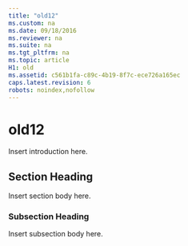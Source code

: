 ```yaml
---
title: "old12"
ms.custom: na
ms.date: 09/18/2016
ms.reviewer: na
ms.suite: na
ms.tgt_pltfrm: na
ms.topic: article
H1: old
ms.assetid: c561b1fa-c89c-4b19-8f7c-ece726a165ec
caps.latest.revision: 6
robots: noindex,nofollow
---
```

# old12
Insert introduction here.  
  
## Section Heading  
 Insert section body here.  
  
### Subsection Heading  
 Insert subsection body here.